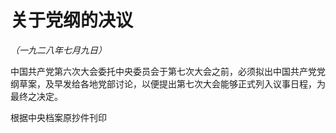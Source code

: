 # 关于党纲的决议

*（一九二八年七月九日）*

中国共产党第六次大会委托中央委员会于第七次大会之前，必须拟出中国共产党党纲草案，及早发给各地党部讨论，以便提出第七次大会能够正式列入议事日程，为最终之决定。

根据中央档案原抄件刊印